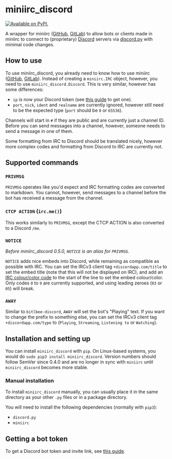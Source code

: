 # miniirc_discord

[![Available on PyPI.](https://img.shields.io/pypi/v/miniirc-discord.svg)](https://pypi.org/project/miniirc-discord/)

A wrapper for miniirc ([GitHub], [GitLab]) to allow bots or clients made in
miniirc to connect to (proprietary) [Discord] servers via [discord.py] with
minimal code changes.


## How to use

To use miniirc_discord, you already need to know how to use miniirc ([GitHub],
[GitLab]). Instead of creating a `miniirc.IRC` object, however, you need to
use `miniirc_discord.Discord`. This is very similar, however has some
differences:

 - `ip` is now your Discord token (see [this guide] to get one).
 - `port`, `nick`, `ident` and `realname` are currently ignored, however still
    need to be the expected type (`port` should be `0` or `65536`).

Channels will start in `#` if they are public and are currently just a channel
ID. Before you can send messages into a channel, however, someone needs to send
a message in one of them.

Some formatting from IRC to Discord should be translated nicely, however
more complex codes and formatting from Discord to IRC are currently not.

## Supported commands

### `PRIVMSG`

`PRIVMSG` operates like you'd expect and IRC formatting codes are converted to
markdown. You cannot, however, send messages to a channel before the bot has
received a message from the channel.

### `CTCP ACTION` (`irc.me()`)

This works similarly to `PRIVMSG`, except the CTCP ACTION is also converted to
a Discord `/me`.

### `NOTICE`

*Before miniirc_discord 0.5.0, `NOTICE` is an alias for `PRIVMSG`.*

`NOTICE` adds nice embeds into Discord, while remaining as compatible as
possible with IRC. You can set the IRCv3 client tag `+discordapp.com/title` to
set the embed title (note that this will not be displayed on IRC), and add an
[IRC colour/color code](https://github.com/myano/jenni/wiki/IRC-String-Formatting#color-codes)
to the start of the line to set the embed colour/color. Only codes `0` to `9`
are currently supported, and using leading zeroes (`03` or `05`) will break.

### `AWAY`

Similar to `bitlbee-discord`, `AWAY` will set the bot's "Playing" text. If you
want to change the prefix to something else, you can set the IRCv3 client tag
`+discordapp.com/type` to (`Playing`, `Streaming`, `Listening to` or
`Watching`).

## Installation and setting up

You can install `miniirc_discord` with `pip`. On Linux-based systems, you would
do `sudo pip3 install miniirc_discord`. Version numbers should follow SemVer
since 0.4.0 and are no longer in sync with `miniirc` until `miniirc_discord`
becomes more stable.

### Manual installation

To install `miniirc_discord` manually, you can usually place it in the same
directory as your other `.py` files or in a package directory.

You will need to install the following dependencies (normally with `pip3`):
 - `discord.py`
 - `miniirc`

## Getting a bot token

To get a Discord bot token and invite link, see [this guide].

[GitHub]:       https://github.com/luk3yx/miniirc
[GitLab]:       https://gitlab.com/luk3yx/miniirc
[Discord]:      https://discordapp.com
[discord.py]:   https://github.com/Rapptz/discord.py
[this guide]:   https://github.com/reactiflux/discord-irc/wiki/Creating-a-discord-bot-&-getting-a-token
